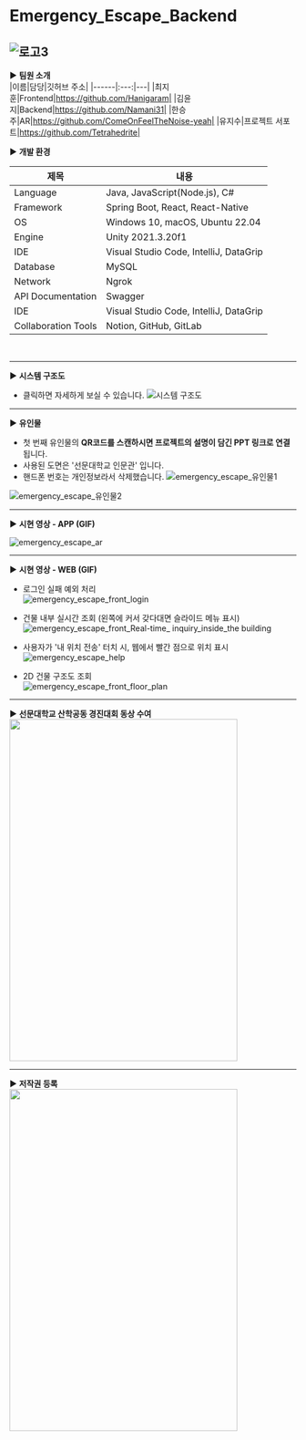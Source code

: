 # Emergency_Escape_Backend

![로고3](https://github.com/Namani31/Emergency_Escape_Backend/assets/71462755/85d000ba-4bb3-4d9d-8d2a-06f90af9af70)
----
▶ <b>팀원 소개</b>  
|이름|담당|깃허브 주소|
|------|:---:|---|
|최지훈|Frontend|https://github.com/Hanigaram|
|김윤지|Backend|https://github.com/Namani31|
|한승주|AR|https://github.com/ComeOnFeelTheNoise-yeah|
|유지수|프로젝트 서포트|https://github.com/Tetrahedrite|
<br>

▶ <b>개발 환경</b>

|제목|내용|
|------|------|
|Language|Java, JavaScript(Node.js), C#|
|Framework|Spring Boot, React, React-Native|
|OS|Windows 10, macOS, Ubuntu 22.04|
|Engine|Unity 2021.3.20f1|
|IDE|Visual Studio Code, IntelliJ, DataGrip|
|Database|MySQL|
|Network|Ngrok|
|API Documentation|Swagger|
|IDE|Visual Studio Code, IntelliJ, DataGrip|
|Collaboration Tools|Notion, GitHub, GitLab|
<br>  

---

▶ <b>시스템 구조도</b>  
- 클릭하면 자세하게 보실 수 있습니다.
![시스템 구조도](https://github.com/Namani31/Emergency_Escape_Backend/assets/71462755/a2855cbd-27ab-4035-b50e-197b7918fd55)

---

▶ <b>유인물</b>  
- 첫 번째 유인물의 <b> QR코드를 스캔하시면 프로젝트의 설명이 담긴 PPT 링크로 연결</b>됩니다.
- 사용된 도면은 '선문대학교 인문관' 입니다.
- 핸드폰 번호는 개인정보라서 삭제했습니다.
![emergency_escape_유인물1](https://github.com/Namani31/Emergency_Escape_Backend/assets/71462755/d47f278c-8687-445c-88e8-69863b9d8613)

![emergency_escape_유인물2](https://github.com/Namani31/Emergency_Escape_Backend/assets/71462755/669fcbbc-788d-4969-a3e3-6282fdeb9c18)

---

▶ <b>시현 영상 - APP (GIF)</b>

![emergency_escape_ar](https://github.com/Namani31/Emergency_Escape_Backend/assets/71462755/b4447dc7-83fe-43f8-8a11-7f0d91438cc1)

---
▶ <b>시현 영상 - WEB (GIF)</b>
- 로그인 실패 예외 처리 <br>
![emergency_escape_front_login](https://github.com/Namani31/Emergency_Escape_Backend/assets/71462755/17eae792-a0fb-4b68-ae42-924752059f2f) <br>

- 건물 내부 실시간 조회 (왼쪽에 커서 갖다대면 슬라이드 메뉴 표시) <br>
![emergency_escape_front_Real-time_ inquiry_inside_the building](https://github.com/Namani31/Emergency_Escape_Backend/assets/71462755/59890bd7-728e-46ed-8ce3-7f1d403e30d0) <br>

- 사용자가 '내 위치 전송' 터치 시, 웹에서 빨간 점으로 위치 표시 <br>
![emergency_escape_help](https://github.com/Namani31/Emergency_Escape_Backend/assets/71462755/17625ebd-d7c0-4a82-8057-a0e742b16499) <br>

- 2D 건물 구조도 조회 <br>
![emergency_escape_front_floor_plan](https://github.com/Namani31/Emergency_Escape_Backend/assets/71462755/5524916b-ca7c-44a8-9521-9e23b076aa90)

---

▶ <b>선문대학교 산학공동 경진대회 동상 수여</b> <br>
<img src="https://github.com/Namani31/Emergency_Escape_Backend/assets/71462755/aeb96d10-1ee3-48eb-abbb-e8af473f4c45" width="400" height="600"/>

---
▶ <b>저작권 등록</b> <br>
<img src="https://github.com/Namani31/Emergency_Escape_Backend/assets/71462755/032c8410-d762-4b4e-98f8-57f4aec1abf7" width="400" height="600"/>
